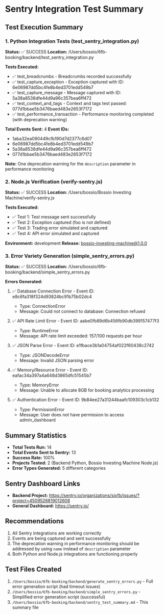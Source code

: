 # Sentry Integration Test Summary

## Test Execution Summary

### 1. Python Integration Tests (test_sentry_integration.py)
**Status:** ✅ SUCCESS
**Location:** /Users/bossio/6fb-booking/backend/test_sentry_integration.py

**Tests Executed:**
- ✅ test_breadcrumbs - Breadcrumbs recorded successfully
- ✅ test_capture_exception - Exception captured with ID: 6e06987dd5bc4fe8b4ed3701edd549b7
- ✅ test_capture_message - Message captured with ID: 5a38a8538dfe44d9a96c357bea6ff472
- ✅ test_context_and_tags - Context and tags test passed: 077d1bbae5b3476baed483e2653f7172
- ✅ test_performance_transaction - Performance monitoring completed (with deprecation warning)

**Total Events Sent:** 4
**Event IDs:** 
- 1aba32ea090449cfb190d7d2377c6d07
- 6e06987dd5bc4fe8b4ed3701edd549b7
- 5a38a8538dfe44d9a96c357bea6ff472
- 077d1bbae5b3476baed483e2653f7172

**Note:** One deprecation warning for the `description` parameter in performance monitoring

### 2. Node.js Verification (verify-sentry.js)
**Status:** ✅ SUCCESS
**Location:** /Users/bossio/Bossio Investing Machine/verify-sentry.js

**Tests Executed:**
- ✅ Test 1: Test message sent successfully
- ✅ Test 2: Exception captured (foo is not defined)
- ✅ Test 3: Trading error simulated and captured
- ✅ Test 4: API error simulated and captured

**Environment:** development
**Release:** bossio-investing-machine@1.0.0

### 3. Error Variety Generation (simple_sentry_errors.py)
**Status:** ✅ SUCCESS
**Location:** /Users/bossio/6fb-booking/backend/simple_sentry_errors.py

**Errors Generated:**
1. ✅ Database Connection Error - Event ID: e8c6fa318f324d93824bc91b75b02dc4
   - Type: ConnectionError
   - Message: Could not connect to database: Connection refused

2. ✅ API Rate Limit Error - Event ID: aabe0fb89d6b456fb90db399157477f3
   - Type: RuntimeError
   - Message: API rate limit exceeded: 157/100 requests per hour

3. ✅ JSON Parse Error - Event ID: e1fbace3b1a04754af022f60438c2742
   - Type: JSONDecodeError
   - Message: Invalid JSON parsing error

4. ✅ Memory/Resource Error - Event ID: eafac34a397a4a648d3865dfc51545b7
   - Type: MemoryError
   - Message: Unable to allocate 8GB for booking analytics processing

5. ✅ Authentication Error - Event ID: 9b84ee27a31244baafc109303c1cb132
   - Type: PermissionError
   - Message: User does not have permission to access admin_dashboard

## Summary Statistics

- **Total Tests Run:** 14
- **Total Events Sent to Sentry:** 13
- **Success Rate:** 100%
- **Projects Tested:** 2 (Backend Python, Bossio Investing Machine Node.js)
- **Error Types Generated:** 5 different categories

## Sentry Dashboard Links

- **Backend Project:** https://sentry.io/organizations/sixfb/issues/?project=4509526819012608
- **General Dashboard:** https://sentry.io/

## Recommendations

1. All Sentry integrations are working correctly
2. Events are being captured and sent successfully
3. The deprecation warning in performance monitoring should be addressed by using `name` instead of `description` parameter
4. Both Python and Node.js integrations are functioning properly

## Test Files Created

1. `/Users/bossio/6fb-booking/backend/generate_sentry_errors.py` - Full error generation script (had timeout issues)
2. `/Users/bossio/6fb-booking/backend/simple_sentry_errors.py` - Simplified error generation script (successful)
3. `/Users/bossio/6fb-booking/backend/sentry_test_summary.md` - This summary file
